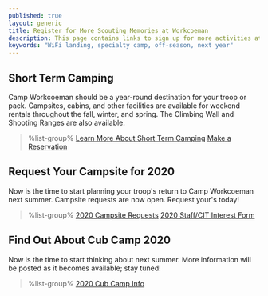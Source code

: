 ```yaml
---
published: true
layout: generic
title: Register for More Scouting Memories at Workcoeman
description: This page contains links to sign up for more activities at Camp Workcoeman.
keywords: "WiFi landing, specialty camp, off-season, next year"
---
```


## Short Term Camping

Camp Workcoeman should be a year-round destination for your troop or pack. Campsites, cabins, and other facilities are available for weekend rentals throughout the fall, winter, and spring. The Climbing Wall and Shooting Ranges are also available.

> %list-group%
> <a href="{{ site.url }}/short-term-camping/" class="list-group-item">Learn More About Short Term Camping</a>
> <a href="{{ site.url }}/short-term-camping/" class="list-group-item">Make a Reservation</a>


## Request Your Campsite for 2020

Now is the time to start planning your troop's return to Camp Workcoeman next summer. Campsite requests are now open. Request your's today!

> %list-group%
> <a href="{{ site.url }}/2020/" class="list-group-item">2020 Campsite Requests</a>
> <a href="https://docs.google.com/forms/d/1eJjlCDxyYw4tK9FntXnSUeWPSjGn-ylPpnBwPe7e9jw/viewform" class="list-group-item">2020 Staff/CIT Interest Form</a>

## Find Out About Cub Camp 2020

Now is the time to start thinking about next summer. More information will be posted as it becomes available; stay tuned!

> %list-group%
> <a href="{{ site.url }}/cubcamp2020/" class="list-group-item">2020 Cub Camp Info</a>
